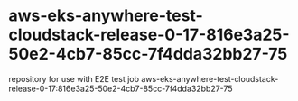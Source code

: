 # aws-eks-anywhere-test-cloudstack-release-0-17-816e3a25-50e2-4cb7-85cc-7f4dda32bb27-75
repository for use with E2E test job aws-eks-anywhere-test-cloudstack-release-0-17:816e3a25-50e2-4cb7-85cc-7f4dda32bb27-75
